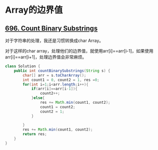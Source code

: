 # Array的边界值

## [696. Count Binary Substrings](https://leetcode.com/problems/count-binary-substrings/description/)

对于字符串的处理，我还是习惯转换成char Array。

对于这样的char array，处理他们的边界值，就使用arr\[i\]==arr\[i-1\]，如果使用arr\[i\]==arr\[i+1\]，处理边界值会非常麻烦。

```java
class Solution {
    public int countBinarySubstrings(String s) {
        char[] arr = s.toCharArray();
        int count1 = 0, count2 = 1, res =0;
        for(int i=1;i<arr.length;i++){
            if(arr[i]==arr[i-1]){
                count2++;
            }else{
                res += Math.min(count1, count2);
                count1 = count2;
                count2 = 1;
            }
            
        }
        res += Math.min(count1, count2);
        return res;
    }
}
```

